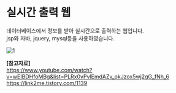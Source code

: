 # 실시간 출력 웹

데이터베이스에서 정보를 받아 실시간으로 출력하는 웹입니다.  
jsp와 자바, jquery, mysql등을 사용하였습니다.

![1](https://user-images.githubusercontent.com/55800211/94454352-bd9c9f80-01ec-11eb-94c6-bd6c56357ac4.png)

**[참고자료]**  
https://www.youtube.com/watch?v=wEIBDHfoMBg&list=PLRx0vPvlEmdAZv_okJzox5wj2gG_fNh_6  
https://link2me.tistory.com/1139
